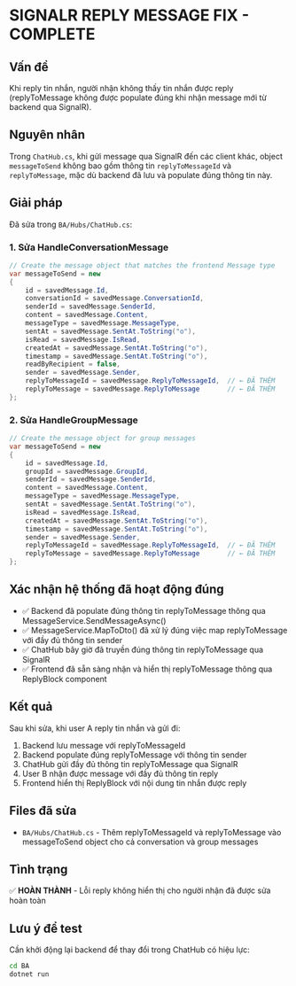 # SIGNALR REPLY MESSAGE FIX - COMPLETE

## Vấn đề
Khi reply tin nhắn, người nhận không thấy tin nhắn được reply (replyToMessage không được populate đúng khi nhận message mới từ backend qua SignalR).

## Nguyên nhân
Trong `ChatHub.cs`, khi gửi message qua SignalR đến các client khác, object `messageToSend` không bao gồm thông tin `replyToMessageId` và `replyToMessage`, mặc dù backend đã lưu và populate đúng thông tin này.

## Giải pháp
Đã sửa trong `BA/Hubs/ChatHub.cs`:

### 1. Sửa HandleConversationMessage
```csharp
// Create the message object that matches the frontend Message type
var messageToSend = new
{
    id = savedMessage.Id,
    conversationId = savedMessage.ConversationId,
    senderId = savedMessage.SenderId,
    content = savedMessage.Content,
    messageType = savedMessage.MessageType,
    sentAt = savedMessage.SentAt.ToString("o"),
    isRead = savedMessage.IsRead,
    createdAt = savedMessage.SentAt.ToString("o"),
    timestamp = savedMessage.SentAt.ToString("o"),
    readByRecipient = false,
    sender = savedMessage.Sender,
    replyToMessageId = savedMessage.ReplyToMessageId,  // ← ĐÃ THÊM
    replyToMessage = savedMessage.ReplyToMessage       // ← ĐÃ THÊM
};
```

### 2. Sửa HandleGroupMessage  
```csharp
// Create the message object for group messages
var messageToSend = new
{
    id = savedMessage.Id,
    groupId = savedMessage.GroupId,
    senderId = savedMessage.SenderId,
    content = savedMessage.Content,
    messageType = savedMessage.MessageType,
    sentAt = savedMessage.SentAt.ToString("o"),
    isRead = savedMessage.IsRead,
    createdAt = savedMessage.SentAt.ToString("o"),
    timestamp = savedMessage.SentAt.ToString("o"),
    sender = savedMessage.Sender,
    replyToMessageId = savedMessage.ReplyToMessageId,  // ← ĐÃ THÊM
    replyToMessage = savedMessage.ReplyToMessage       // ← ĐÃ THÊM
};
```

## Xác nhận hệ thống đã hoạt động đúng
- ✅ Backend đã populate đúng thông tin replyToMessage thông qua MessageService.SendMessageAsync()
- ✅ MessageService.MapToDto() đã xử lý đúng việc map replyToMessage với đầy đủ thông tin sender
- ✅ ChatHub bây giờ đã truyền đúng thông tin replyToMessage qua SignalR
- ✅ Frontend đã sẵn sàng nhận và hiển thị replyToMessage thông qua ReplyBlock component

## Kết quả
Sau khi sửa, khi user A reply tin nhắn và gửi đi:
1. Backend lưu message với replyToMessageId
2. Backend populate đúng replyToMessage với thông tin sender
3. ChatHub gửi đầy đủ thông tin replyToMessage qua SignalR  
4. User B nhận được message với đầy đủ thông tin reply
5. Frontend hiển thị ReplyBlock với nội dung tin nhắn được reply

## Files đã sửa
- `BA/Hubs/ChatHub.cs` - Thêm replyToMessageId và replyToMessage vào messageToSend object cho cả conversation và group messages

## Tình trạng
✅ **HOÀN THÀNH** - Lỗi reply không hiển thị cho người nhận đã được sửa hoàn toàn

## Lưu ý để test
Cần khởi động lại backend để thay đổi trong ChatHub có hiệu lực:
```bash
cd BA
dotnet run
```
